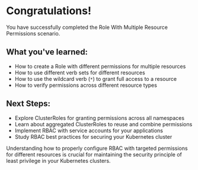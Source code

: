 # Congratulations!

You have successfully completed the Role With Multiple Resource Permissions scenario.

## What you've learned:

- How to create a Role with different permissions for multiple resources
- How to use different verb sets for different resources
- How to use the wildcard verb (`*`) to grant full access to a resource
- How to verify permissions across different resource types

## Next Steps:

- Explore ClusterRoles for granting permissions across all namespaces
- Learn about aggregated ClusterRoles to reuse and combine permissions
- Implement RBAC with service accounts for your applications
- Study RBAC best practices for securing your Kubernetes cluster

Understanding how to properly configure RBAC with targeted permissions for different resources is crucial for maintaining the security principle of least privilege in your Kubernetes clusters.
